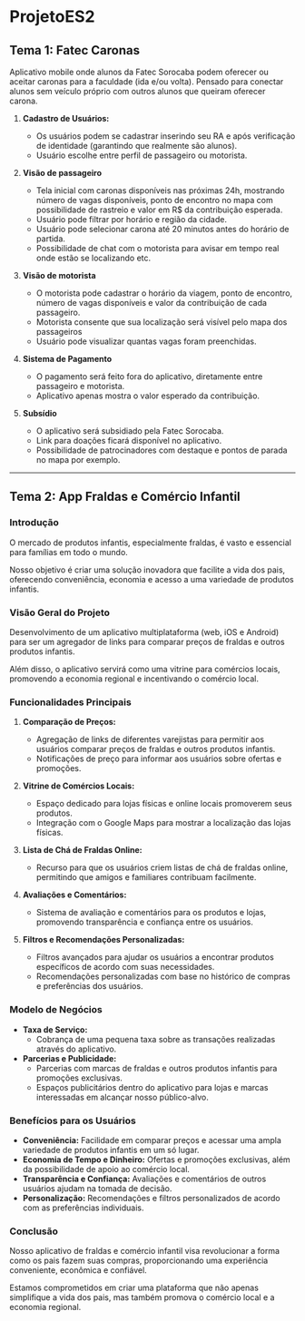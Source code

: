 # ProjetoES2

## Tema 1: Fatec Caronas

Aplicativo mobile onde alunos da Fatec Sorocaba podem oferecer ou aceitar caronas para a faculdade (ida e/ou volta).
Pensado para conectar alunos sem veículo próprio com outros alunos que queiram oferecer carona.

1. **Cadastro de Usuários:**
   - Os usuários podem se cadastrar inserindo seu RA e após verificação de identidade (garantindo que realmente são alunos).
   - Usuário escolhe entre perfil de passageiro ou motorista.

2. **Visão de passageiro**
   - Tela inicial com caronas disponíveis nas próximas 24h, mostrando número de vagas disponíveis, ponto de encontro no mapa com possibilidade de rastreio e valor em R$ da contribuição esperada.
   - Usuário pode filtrar por horário e região da cidade.
   - Usuário pode selecionar carona até 20 minutos antes do horário de partida.
   - Possibilidade de chat com o motorista para avisar em tempo real onde estão se localizando etc.

3. **Visão de motorista**
   - O motorista pode cadastrar o horário da viagem, ponto de encontro, número de vagas disponíveis e valor da contribuição de cada passageiro.
   - Motorista consente que sua localização será visível pelo mapa dos passageiros
   - Usuário pode visualizar quantas vagas foram preenchidas.

4. **Sistema de Pagamento**
   - O pagamento será feito fora do aplicativo, diretamente entre passageiro e motorista.
   - Aplicativo apenas mostra o valor esperado da contribuição.

5. **Subsídio**
   - O aplicativo será subsidiado pela Fatec Sorocaba.
   - Link para doações ficará disponível no aplicativo.
   - Possibilidade de patrocinadores com destaque e pontos de parada no mapa por exemplo.

---

## Tema 2: App Fraldas e Comércio Infantil

### Introdução

O mercado de produtos infantis, especialmente fraldas, é vasto e essencial para famílias em todo o mundo.

Nosso objetivo é criar uma solução inovadora que facilite a vida dos pais, oferecendo conveniência, economia e acesso a uma variedade de produtos infantis.

### Visão Geral do Projeto

Desenvolvimento de um aplicativo multiplataforma (web, iOS e Android) para ser um agregador de links para comparar preços de fraldas e outros produtos infantis.

Além disso, o aplicativo servirá como uma vitrine para comércios locais, promovendo a economia regional e incentivando o comércio local.

### Funcionalidades Principais

1. **Comparação de Preços:**
   - Agregação de links de diferentes varejistas para permitir aos usuários comparar preços de fraldas e outros produtos infantis.
   - Notificações de preço para informar aos usuários sobre ofertas e promoções.

2. **Vitrine de Comércios Locais:**
   - Espaço dedicado para lojas físicas e online locais promoverem seus produtos.
   - Integração com o Google Maps para mostrar a localização das lojas físicas.

3. **Lista de Chá de Fraldas Online:**
   - Recurso para que os usuários criem listas de chá de fraldas online, permitindo que amigos e familiares contribuam facilmente.

4. **Avaliações e Comentários:**
   - Sistema de avaliação e comentários para os produtos e lojas, promovendo transparência e confiança entre os usuários.

5. **Filtros e Recomendações Personalizadas:**
   - Filtros avançados para ajudar os usuários a encontrar produtos específicos de acordo com suas necessidades.
   - Recomendações personalizadas com base no histórico de compras e preferências dos usuários.

### Modelo de Negócios

- **Taxa de Serviço:**
  - Cobrança de uma pequena taxa sobre as transações realizadas através do aplicativo.
- **Parcerias e Publicidade:**
  - Parcerias com marcas de fraldas e outros produtos infantis para promoções exclusivas.
  - Espaços publicitários dentro do aplicativo para lojas e marcas interessadas em alcançar nosso público-alvo.

### Benefícios para os Usuários

- **Conveniência:** Facilidade em comparar preços e acessar uma ampla variedade de produtos infantis em um só lugar.
- **Economia de Tempo e Dinheiro:** Ofertas e promoções exclusivas, além da possibilidade de apoio ao comércio local.
- **Transparência e Confiança:** Avaliações e comentários de outros usuários ajudam na tomada de decisão.
- **Personalização:** Recomendações e filtros personalizados de acordo com as preferências individuais.

### Conclusão

Nosso aplicativo de fraldas e comércio infantil visa revolucionar a forma como os pais fazem suas compras, proporcionando uma experiência conveniente, econômica e confiável.

Estamos comprometidos em criar uma plataforma que não apenas simplifique a vida dos pais, mas também promova o comércio local e a economia regional.
